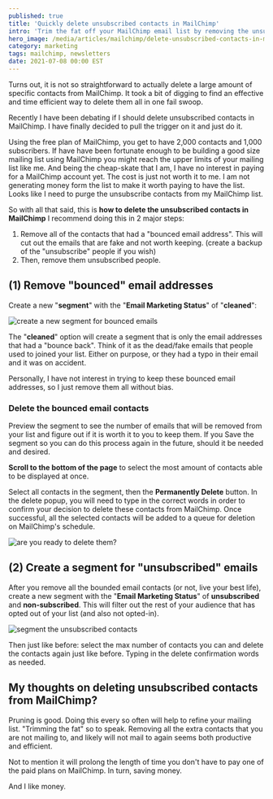 ```yaml
---
published: true
title: 'Quickly delete unsubscribed contacts in MailChimp'
intro: 'Trim the fat off your MailChimp email list by removing the unsubscribed or bounced contacts. Make your list better.'
hero_image: /media/articles/mailchimp/delete-unsubscribed-contacts-in-mailchimp2.jpg
category: marketing
tags: mailchimp, newsletters
date: 2021-07-08 00:00 EST
---
```


Turns out, it is not so straightforward to actually delete a large amount of specific contacts from MailChimp. It took a bit of digging to find an effective and time efficient way to delete them all in one fail swoop.

Recently I have been debating if I should delete unsubscribed contacts in MailChimp. I have finally decided to pull the trigger on it and just do it. 

Using the free plan of MailChimp, you get to have 2,000 contacts and 1,000 subscribers. If have have been fortunate enough to be building a good size mailing list using MailChimp you might reach the upper limits of your mailing list like me. And being the cheap-skate that I am, I have no interest in paying for a MailChimp account yet. The cost is just not worth it to me. I am not generating money form the list to make it worth paying to have the list. Looks like I need to purge the unsubscribe contacts from my MailChimp list.

So with all that said, this is **how to delete the unsubscribed contacts in MailChimp** I recommend doing this in 2 major steps:

1. Remove all of the contacts that had a "bounced email address". This will cut out the emails that are fake and not worth keeping. (create a backup of the "unsubscribe" people if you wish)
2. Then, remove them unsubscribed people.

## (1) Remove "bounced" email addresses

Create a new "**segment**" with the "**Email Marketing Status**" of "**cleaned**":

![create a new segment for bounced emails](/media/articles/mailchimp/mailchimp-new-segment-for-bounced-emails-1024x726.jpg)

The "**cleaned**" option will create a segment that is only the email addresses that had a "bounce back". Think of it as the dead/fake emails that people used to joined your list. Either on purpose, or they had a typo in their email and it was on accident.

Personally, I have not interest in trying to keep these bounced email addresses, so I just remove them all without bias.

### Delete the bounced email contacts

Preview the segment to see the number of emails that will be removed from your list and figure out if it is worth it to you to keep them.  If you Save the segment so you can do this process again in the future, should it be needed and desired.

**Scroll to the bottom of the page** to select the most amount of contacts able to be displayed at once.

Select all contacts in the segment, then the **Permanently Delete** button. In the delete popup, you will need to type in the correct words in order to confirm your decision to delete these contacts from MailChimp. Once successful, all the selected contacts will be added to a queue for deletion on MailChimp's schedule.

![are you ready to delete them?](/media/articles/mailchimp/mailchimp-confirm-deleting-contacts-popup-1024x601.jpg)

## (2) Create a segment for "unsubscribed" emails

After you remove all the bounded email contacts (or not, live your best life), create a new segment with the "**Email Marketing Status**" of **unsubscribed** and **non-subscribed**. This will filter out the rest of your audience that has opted out of your list (and also not opted-in).

![segment the unsubscribed contacts](/media/articles/mailchimp/mailchimp-segment-for-unsubscribed-contacts-1024x716.jpg)

Then just like before: select the max number of contacts you can and delete the contacts again just like before. Typing in the delete confirmation words as needed.

## My thoughts on deleting unsubscribed contacts from MailChimp?

Pruning is good. Doing this every so often will help to refine your mailing list. "Trimming the fat" so to speak. Removing all the extra contacts that you are not mailing to, and likely will not mail to again seems both productive and efficient.

Not to mention it will prolong the length of time you don't have to pay one of the paid plans on MailChimp. In turn, saving money.

And I like money.